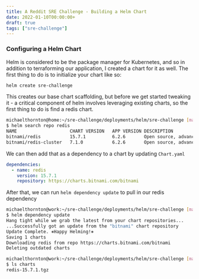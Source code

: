 ```yaml
---
title: A Reddit SRE Challenge - Building a Helm Chart
date: 2022-01-10T00:00:00+
draft: true
tags: ["sre-challenge"]
---
```



### Configuring a Helm Chart

Helm is considered to be the package manager for Kubernetes, and so in addition to terraforming our application, I created a chart for it as well. The first thing to do is to initialize your chart like so:

```bash
helm create sre-challenge
```


This creates our base chart scaffolding, but before we get started tweaking it - a critical component of helm involves leveraging existing charts, so the first thing to do is find a redis chart. 


```bash
michaelthornton@home:~/sre-challenge/deployments/helm/sre-challenge [main]
$ helm search repo redis
NAME                 	CHART VERSION	APP VERSION	DESCRIPTION
bitnami/redis        	15.7.1       	6.2.6      	Open source, advanced key-value store. It is of...
bitnami/redis-cluster	7.1.0        	6.2.6      	Open source, advanced key-value store. It is of...
```

We can then add that as a dependency to a chart by updating `Chart.yaml`


```yaml
dependencies:
  - name: redis
    version: 15.7.1
    repository: https://charts.bitnami.com/bitnami
```

After that, we can run `helm dependency update` to pull in our redis dependency

```bash 
michaelthornton@work:~/sre-challenge/deployments/helm/sre-challenge [main]
$ helm dependency update
Hang tight while we grab the latest from your chart repositories...
...Successfully got an update from the "bitnami" chart repository
Update Complete. ⎈Happy Helming!⎈
Saving 1 charts
Downloading redis from repo https://charts.bitnami.com/bitnami
Deleting outdated charts

michaelthornton@work:~/sre-challenge/deployments/helm/sre-challenge [main]
$ ls charts
redis-15.7.1.tgz
```
